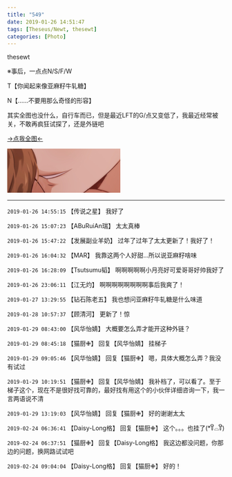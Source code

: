 ```yaml
---
title: "549"
date: 2019-01-26 14:51:47
tags: [Theseus/Newt, thesewt]
categories: [Photo]
---
```


<p>thesewt</p> 
<p>※事后，一点点N/S/F/W</p> 
<p>T【你闻起来像亚麻籽牛轧糖】</p> 
<p>N【……不要用那么奇怪的形容】</p> 
<p>其实全图也没什么，自行车而已，但是最近LFT的G/点又变低了，我最近经常被关，不敢再疯狂试探了，还是外链吧</p> 
<p><a rel="nofollow" href="https://images-wixmp-ed30a86b8c4ca887773594c2.wixmp.com/intermediary/f/d97cf4c4-1f95-4c79-9e66-10b31d5fac97/dcybwat-5c8c0323-bce6-4e58-a277-be9e58b8f91a.jpg" target="_blank"  >→点我全图←</a></p>

![](https://raw.githubusercontent.com/alicewish/meowchain247/master/img_cVZNdzJtQk9JV2NHNmlOd09hTVhaeWNPajV4eDJNeVBaRUtoaTZwN283djE2QkRoUTNjRHBnPT0.png)

---

`2019-01-26 14:55:15` 【传说之星】 我好了

`2019-01-26 15:07:23` 【ABuRuiAn瑞】 太太真棒

`2019-01-26 15:47:22` 【发展副业羊奶】 过年了过年了太太更新了！我好了！

`2019-01-26 16:04:32` 【MAR】 我靠这两个人好甜...所以说亚麻籽啥味

`2019-01-26 16:28:09` 【Tsutsumu韬】 啊啊啊啊啊小月亮好可爱哥哥好帅我好了

`2019-01-26 23:06:11` 【江无灼】 啊啊啊啊啊啊啊啊事后我爽了！

`2019-01-27 13:29:55` 【钻石陈老五】 我也想问亚麻籽牛轧糖是什么味道

`2019-01-28 10:57:37` 【顾清河】 更新了！惊

`2019-01-29 08:43:00` 【风华怡婧】 大概要怎么弄才能开这种外链？

`2019-01-29 08:45:18` 【猫厨✙】 回复【风华怡婧】 挂梯子

`2019-01-29 09:05:46` 【风华怡婧】 回复【猫厨✙】 嗯，具体大概怎么弄？我没有试过

`2019-01-29 10:19:51` 【猫厨✙】 回复【风华怡婧】 我补档了，可以看了。至于梯子这个，现在不是很好找可靠的，最好找有用这个的小伙伴详细咨询一下，我一言两语说不清

`2019-01-29 13:19:03` 【风华怡婧】 回复【猫厨✙】 好的谢谢太太

`2019-02-24 06:36:41` 【Daisy-Long格】 回复【猫厨✙】 这个。。。也挂了(*꒦ິ⌓꒦ີ)

`2019-02-24 06:37:51` 【猫厨✙】 回复【Daisy-Long格】 我这边都没问题，你那边的问题，换网路试试吧

`2019-02-24 09:04:04` 【Daisy-Long格】 回复【猫厨✙】 好的！
